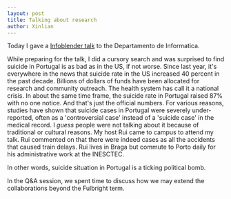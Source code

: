 ```yaml
---
layout: post
title: Talking about research
author: Xinlian
---
```


Today I gave a [Infoblender talk](https://haslab.uminho.pt/infoblender/presentations/55-th-infoblender-seminar) to the Departamento de Informatica.

While preparing for the talk, I did a cursory search and was surprised to find suicide in Portugal is as bad as in the US, if not worse.  Since last year, it's everywhere in the news that suicide rate in the US increased 40 percent in the past decade.  Billions of dollars of funds have been allocated for research and community outreach.  The health system has call it a national crisis.  In about the same time frame, the suicide rate in Portugal raised 87% with no one notice.  And that's just the official numbers.  For various reasons, studies have shown that suicide cases in Portugal were severely under-reported, often as a 'controversial case' instead of a 'suicide case' in the medical record.  I _guess_ people were not talking about it because of traditional or cultural reasons.  My host Rui came to campus to attend my talk.  Rui commented on that there were indeed cases as all the accidents that caused train delays.  Rui lives in Braga but commute to Porto daily for his administrative work at the INESCTEC.  

In other words, suicide situation in Portugal is a ticking political bomb.

In the Q&A session, we spent time to discuss how we may extend the collaborations beyond the Fulbright term.

